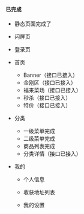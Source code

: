 #### 已完成

- 静态页面完成了

- 闪屏页
- 登录页
- 首页
  - Banner（接口已接入）
  - 金刚区（接口已接入）
  - 福来菜场（接口已接入）
  - 秒杀（接口已接入）
  - 特价（接口已接入）

- 分类

  - 一级菜单完成
  - 二级菜单完成
  - 商品列表完成
  - 分类详情（接口已接入）

- 我的

  - 个人信息

  - 收获地址列表

  - 我的设置

    